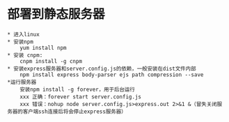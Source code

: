 # 部署到静态服务器
    * 进入linux 
    * 安装npm
        yum install npm
    * 安装 cnpm: 
        cnpm install -g cnpm
    * 安装express服务器和server.config.js的依赖，一般安装在dist文件内部
        npm install express body-parser ejs path compression --save
    *运行服务器
        安装npm install -g forever，用于后台运行
        xxx 正确：forever start server.config.js
        xxx 错误：nohup node server.config.js>express.out 2>&1 &（冒失关闭服务器的客户端ssh连接后将会停止express服务器）
        
    